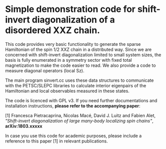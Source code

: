 Simple demonstration code for shift-invert diagonalization of a disordered XXZ chain.
=====================================================================================

This code provides very basic functionality to generate the sparse Hamiltonian of the spin 1/2 XXZ chain in a distributed way. 
Since we are concerned with shift-invert diagonalization limited to small system sizes, the basis is fully enumerated in a 
symmetry sector with fixed total magnetization to make the code easier to read. We also provide a code to measure diagonal operators (local Sz).

The main program sinvert.cc uses these data structures to communicate with the PETSC/SLEPC libraries to calculate interior eigenpairs of the Hamiltonian and local observables measured in these states.


The code is licenced with GPL v3. If you need further documentations and installation instructions, **please refer to the accompanying paper**:

[1] Francesca Pietracaprina, Nicolas Macé, David J. Luitz and Fabien Alet,    
*"Shift-invert diagonalization of large many-body localizing spin chains"*,     
**arXiv:1803.xxxxx**

In case you use this code for academic purposes, please include a reference to this paper [1] in relevant publications.
